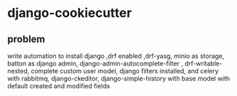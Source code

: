 # django-cookiecutter
## problem
write automation to install django ,drf enabled ,drf-yasg, minio as storage, batton as django admin, django-admin-autocomplete-filter , drf-writable-nested, complete custom user model, django filters installed, and celery with rabbitmq, django-ckeditor, django-simple-history with base model with default created and modified fields
